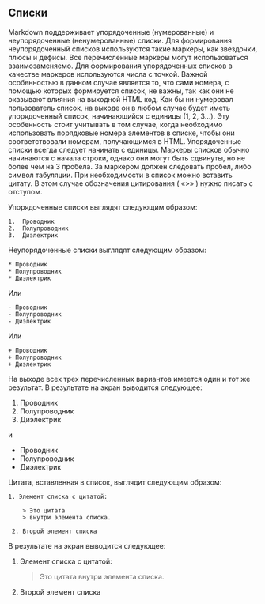 ## Списки
Markdown поддерживает упорядоченные (нумерованные) и неупорядоченные (ненумерованные) списки.
Для формирования неупорядоченный списков используются такие маркеры, как звездочки, плюсы и дефисы. Все перечисленные
маркеры могут использоваться взаимозаменяемо. Для формирования упорядоченных списков в качестве маркеров используются
числа с точкой. Важной особенностью в данном случае является то, что сами номера, с помощью которых формируется список,
не важны, так как они не оказывают влияния на выходной HTML код. Как бы ни нумеровал пользователь список, на выходе он
в любом случае будет иметь упорядоченный список, начинающийся с единицы (1, 2, 3…). Эту особенность стоит учитывать в
том случае, когда необходимо использовать порядковые номера элементов в списке, чтобы они соответствовали номерам,
получающимся в HTML. Упорядоченные списки всегда следует начинать с единицы. Маркеры списков обычно начинаются с
начала строки, однако они могут быть сдвинуты, но не более чем на 3 пробела. За маркером должен следовать пробел,
либо символ табуляции. При  необходимости в список можно вставить цитату. В этом случае обозначения цитирования
( «>» ) нужно писать с отступом.

Упорядоченные списки выглядят следующим образом:

    1.	Проводник
    2.	Полупроводник
    3.	Диэлектрик

Неупорядоченные списки выглядят следующим образом:

    * Проводник
    * Полупроводник
    * Диэлектрик

Или

    - Проводник
    - Полупроводник
    - Диэлектрик

Или

    + Проводник
    + Полупроводник
    + Диэлектрик
На выходе всех трех перечисленных вариантов имеется один и тот же результат.
В результате на экран выводится следующее:

1. Проводник
2. Полупроводник
3. Диэлектрик

и

+ Проводник
+ Полупроводник
+ Диэлектрик

Цитата, вставленная в список, выглядит следующим образом:

    1. Элемент списка с цитатой:

        > Это цитата
        > внутри элемента списка.

     2. Второй элемент списка

В результате на экран выводится следующее:

1. Элемент списка с цитатой:

   > Это цитата
   > внутри элемента списка.

2. Второй элемент списка
